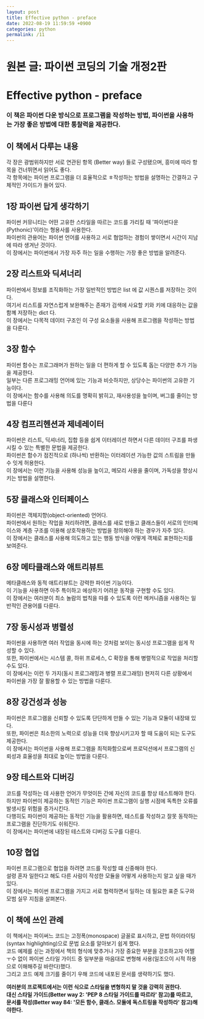 ```yaml
---
layout: post
title: Effective python - preface
date: 2022-08-19 11:59:59 +0900
categories: python
permalink: /11
---
```


# 원본 글: 파이썬 코딩의 기술 개정2판

# Effective python - preface


### 이 책은 파이썬 다운 방식으로 프로그램을 작성하는 방법, 파이썬을 사용하는 가장 좋은 방법에 대한 통찰력을 제공한다. <br>

## 이 책에서 다루는 내용 <br>
각 장은 광범위하지만 서로 연관된 항목 (Better way) 들로 구성됐으며, 흥미에 따라 항목을 건너뛰면서 읽어도 좋다. <br>
각 항목에는 파이썬 프로그램을 더 효율적으로 ㅎ작성하는 방법을 설명하는 간결하고 구체적인 가이드가 들어 있다. <br>

## 1장 파이썬 답게 생각하기 <br>
파이썬 커뮤니티는 어떤 고유한 스타일을 따르는 코드를 가리킬 때 '파이썬다운(Pythonic)'이라는 형용사를 사용한다. <br>
파이썬의 관용어는 파이썬 언어를 사용하고 서로 협업하는 경험이 쌓이면서 시간이 지남에 따라 생겨난 것이다. <br>
이 장에서는 파이썬에서 가장 자주 하는 일을 수행하는 가장 좋은 방법을 알려준다. <br>

## 2장 리스트와 딕셔너리 <br>
파이썬에서 정보를 조직화하는 가장 일반적인 방법은 list 에 값 시퀀스를 저장하는 것이다. <br>
여기서 리스트를 자연스럽게 보완해주는 존재가 검색에 사요할 키와 키에 대응하는 값을 함꼐 저장하는 dict 다. <br>
이 장에서는 다목적 데이터 구조인 이 구성 요소들을 사용해 프로그램을 작성하는 방법을 다룬다. <br>

## 3장 함수 <br>
파이썬 함수는 프로그래머가 원하는 일을 더 편하게 할 수 있도록 돕는 다양한 추가 기능을 제공한다. <br>
일부는 다른 프로그래밍 언어에 있는 기능과 비슷하지만, 상당수는 파이썬의 고유한 기능이다. <br>
이 장에서는 함수를 사용해 의도를 명확히 밝히고, 재사용성을 높이며, 버그를 줄이는 방법을 다룬다 <br>

## 4장 컴프리헨션과 제네레이터 <br>
파이썬은 리스트, 딕셔너리, 집합 등을 쉽게 이터레이션 하면서 다른 데이터 구조를 파생시킬 수 있는 특별한 문법을 제공한다. <br>
파이썬은 함수가 점진적으로 (하나씩) 반환하는 이터레이션 가능한 값의 스트림을 만들 수 잇게 허용한다. <br>
이 장에서는 이런 기능을 사용해 성능을 높이고, 메모리 사용을 줄이며, 가독성을 향상시키는 방법을 설명한다. <br>

## 5장 클래스와 인터페이스 <br>
파이썬은 객체지향(object-oriented) 언어다. <br>
파이썬에서 원하는 작업을 처리하려면, 클래스를 새로 만들고 클래스들이 서로의 인터페이스와 계층 구조를 이용해 상호작용하는 방법을 정의해야 하는 경우가 자주 있다. <br>
이 장에서는 클래스를 사용해 의도하고 있는 행동 방식을 어떻게 객체로 표현하는지를 보여준다. <br>

## 6장 메타클래스와 애트리뷰트 <br>
메타클래스와 동적 애트리뷰트는 강력한 파이썬 기능이다. <br>
이 기능을 사용하면 아주 특이하고 에상하기 어려운 동작을 구현할 수도 있다. <br>
이 장에서는 여러분이 최소 놀람의 법칙을 따를 수 있도록 이런 메커니즘을 사용하는 일반적인 관용어를 다룬다. <br>

## 7장 동시성과 병렬성 <br>
파이썬을 사용하면 여러 작업을 동시에 하는 것처럼 보이는 동시성 프로그램을 쉽게 작성할 수 있다. <br>
또한, 파이썬에서는 시스템 콜, 하위 프로세스, C 확장을 통해 병렬적으로 작업을 처리할 수도 있다. <br>
이 장에서는 이런 두 가지(동시 프로그래밍과 병렬 프로그래밍) 현저히 다른 상황에서 파이썬을 가장 잘 활용할 수 있는 방법을 다룬다. <br>

## 8장 강건성과 성능 <br>
파이썬은 프로그램을 신뢰할 수 있도록 단단하게 만들 수 있는 기능과 모듈이 내장돼 있다. <br>
또한, 파이썬은 최소한의 노력으로 성능을 더욱 향상시키고자 할 때 도움이 되는 도구도 제공한다. <br>
이 장에서는 파이썬을 사용해 프로그램을 최적화함으로써 프로덕션에서 프로그램의 신뢰성과 효율성을 최대로 높이는 방법을 다룬다. <br>

## 9장 테스트와 디버깅 <br>
코드를 작성하는 데 사용한 언어가 무엇이든 간에 자신의 코드를 항상 테스트해야 한다. <br>
하지만 파이썬이 제공하는 동적인 기능은 파이썬 프로그램이 실행 시점에 독특한 오류를 발생시킬 위험을 증가시킨다. <br>
다행히도 파이썬이 제공하는 동적인 기능을 활용하면, 테스트를 작성하고 잘못 동작하는 프로그램을 진단하기도 쉬워진다. <br>
이 장에서는 파이썬에 내장된 테스트와 디버깅 도구를 다룬다. <br>

## 10장 협업 <br>
파이썬 프로그램으로 협업을 하려면 코드를 작성할 떄 신중해야 한다. <br>
설령 혼자 일한다고 해도 다른 사람이 작성한 모듈을 어떻게 사용하는지 알고 싶을 때가 있다. <br>
이 장에서는 파이썬 프로그램을 가지고 서로 협력하면서 일하는 데 필요한 표준 도구와 모범 실무 지침을 살펴본다. <br>

## 이 책에 쓰인 관례 <br>
이 책에서는 파이써느 코드는 고정폭(monospace) 글꼴로 표시하고, 문법 하이라이팅(syntax highlighting)으로 문법 요소를 알아보기 쉽게 했다. <br>
코드 예제를 싣는 과정에서 책의 형식에 맞추거나 가장 중요한 부분을 강조하고자 어쩔 ㅜ수 없이 파이썬 스타일 가이드 중 일부분을 마음대로 변형해 사용(일조으이 시적 하용으로 이해해주길 바란다)했다. <br>
그리고 코드 예제 크기를 줄이기 우해 코드에 내포된 문서를 생략하기도 했다. <br>

**여러분의 프로젝트에서는 이런 식으로 스타일을 변형하지 말 것을 강력히 권한다.** <br>
**대신 스타일 가이드(Better way 2: 'PEP 8 스타일 가이드를 따르라' 참고)를 따르고, 문서를 작성(Better way 84: '모든 함수, 클래스. 모듈에 독스트링을 작성하라' 참고)해야한다.** <br>

